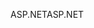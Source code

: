 <span data-ttu-id="942e7-101">ASP.NET</span><span class="sxs-lookup"><span data-stu-id="942e7-101">ASP.NET</span></span>